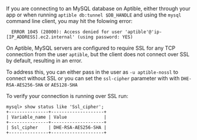 If you are connecting to an MySQL database on Aptible, either through your app or when running `aptible db:tunnel $DB_HANDLE` and using the `mysql` command line client, you may hit the folowing error:

      ERROR 1045 (28000): Access denied for user 'aptible'@'ip-[IP_ADDRESS].ec2.internal' (using password: YES)

On Aptible, MySQL servers are configured to require SSL for any TCP connection from the user `aptible`, but the client does not connect over SSL by default, resulting in an error. 

To address this, you can either pass in the user as `-u aptible-nossl` to connect without SSL or you can set the `ssl-cipher` parameter with with `DHE-RSA-AES256-SHA` or `AES128-SHA`

To verify your connection is running over SSL run:

    mysql> show status like 'Ssl_cipher';
    +---------------+--------------------+
    | Variable_name | Value              |
    +---------------+--------------------+
    | Ssl_cipher    | DHE-RSA-AES256-SHA |
    +---------------+--------------------+

